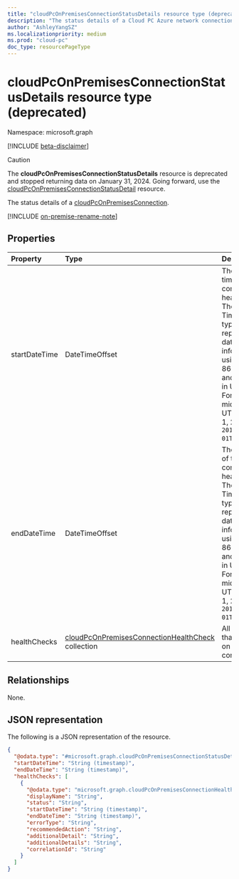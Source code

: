 ```yaml
---
title: "cloudPcOnPremisesConnectionStatusDetails resource type (deprecated)"
description: "The status details of a Cloud PC Azure network connection."
author: "AshleyYangSZ"
ms.localizationpriority: medium
ms.prod: "cloud-pc"
doc_type: resourcePageType
---
```


# cloudPcOnPremisesConnectionStatusDetails resource type (deprecated)

Namespace: microsoft.graph

[!INCLUDE [beta-disclaimer](../../includes/beta-disclaimer.md)]

> [!CAUTION]
> The **cloudPcOnPremisesConnectionStatusDetails** resource is deprecated and stopped returning data on January 31, 2024. Going forward, use the [cloudPcOnPremisesConnectionStatusDetail](../resources/cloudpconpremisesconnectionstatusdetail) resource.

The status details of a [cloudPcOnPremisesConnection](../resources/cloudpconpremisesconnection.md).

[!INCLUDE [on-premise-rename-note](../../includes/on-premise-rename-note.md)]

## Properties

|Property|Type|Description|
|:---|:---|:---|
|startDateTime|DateTimeOffset|The start time of the connection health check. The Timestamp type represents date and time information using ISO 8601 format and is always in UTC time. For example, midnight UTC on Jan 1, 2014 is `2014-01-01T00:00:00Z`.|
|endDateTime|DateTimeOffset|The end time of the connection health check. The Timestamp type represents date and time information using ISO 8601 format and is always in UTC time. For example, midnight UTC on Jan 1, 2014 is `2014-01-01T00:00:00Z`.|
|healthChecks|[cloudPcOnPremisesConnectionHealthCheck](../resources/cloudpconpremisesconnectionhealthcheck.md) collection|All checks that are done on the connection.|

## Relationships

None.

## JSON representation

The following is a JSON representation of the resource.
<!-- {
  "blockType": "resource",
  "@odata.type": "microsoft.graph.cloudPcOnPremisesConnectionStatusDetails"
}
-->

``` json
{
  "@odata.type": "#microsoft.graph.cloudPcOnPremisesConnectionStatusDetails",
  "startDateTime": "String (timestamp)",
  "endDateTime": "String (timestamp)",
  "healthChecks": [
    {
      "@odata.type": "microsoft.graph.cloudPcOnPremisesConnectionHealthCheck",
      "displayName": "String",
      "status": "String",
      "startDateTime": "String (timestamp)",
      "endDateTime": "String (timestamp)",
      "errorType": "String",
      "recommendedAction": "String",
      "additionalDetail": "String",
      "additionalDetails": "String",
      "correlationId": "String"
    }
  ]
}
```

